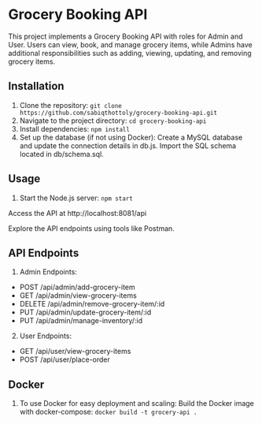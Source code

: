 # Grocery Booking API

This project implements a Grocery Booking API with roles for Admin and User. Users can view, book, and manage grocery items, while Admins have additional responsibilities such as adding, viewing, updating, and removing grocery items.


## Installation

1. Clone the repository:
  ```git clone https://github.com/sabiqthottoly/grocery-booking-api.git```
2. Navigate to the project directory:
  ```cd grocery-booking-api```
3. Install dependencies:
  ```npm install```
4. Set up the database (if not using Docker):
  Create a MySQL database and update the connection details in db.js.
  Import the SQL schema located in db/schema.sql. 

## Usage
1. Start the Node.js server:
    ```npm start```

Access the API at http://localhost:8081/api

Explore the API endpoints using tools like Postman.

## API Endpoints

1. Admin Endpoints:
  * POST /api/admin/add-grocery-item
  * GET /api/admin/view-grocery-items
  * DELETE /api/admin/remove-grocery-item/:id
  * PUT /api/admin/update-grocery-item/:id
  * PUT /api/admin/manage-inventory/:id
2. User Endpoints:
  * GET /api/user/view-grocery-items
  * POST /api/user/place-order

## Docker
  1. To use Docker for easy deployment and scaling:
    Build the Docker image with docker-compose:
      ```docker build -t grocery-api .```
  


